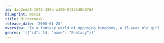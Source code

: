 ```yaml
---
id: 4aa2eda9-1573-439b-a109-0f33540b07d3
blueprint: movie
title: Mirrormask
release_date: '2005-01-25'
overview: 'In a fantasy world of opposing kingdoms, a 15-year old girl must find the fabled MirrorMask in order to save the kingdom and get home'
genres: '[{"id": 14, "name": "Fantasy"}]'
---
```

